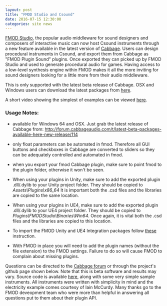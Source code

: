 ```yaml
---
layout: post
title: "FMOD Studio and Csound"
date: 2016-07-15 12:30:00
categories: site news 
---
```


[FMOD Studio](http://www.fmod.org/products/), the popular audio middleware for sound designers and composers of interactive music can 
now host Csound instruments through a new feature available in the latest version of [Cabbage](http://cabbageaudio.com). 
Users can design procedural instruments in Csound, and export them from Cabbage as "FMOD Plugin Sound" plugins. Once exported 
they can picked up by FMOD Studio and used to generate procedural audio for games. Having access to a low-level synthesis engine within FMOD makes it all the more inviting for sound designers looking for a little more from their audio middleware. 

This is only supported with the latest beta release of Cabbage. OSX and Windows users can download the latest packages from [here](http://www.fmod.org/products/). 

A short video showing the simplest of examples can be viewed [here](https://www.youtube.com/watch?v=iw35eeq1yMw&feature=youtu.be). 

### Usage Notes:

- available for Windows 64 and OSX. Just grab the latest release of Cabbage from:
http://forum.cabbageaudio.com/t/latest-beta-packages-available-here-new-release/114

- only float parameters can be automated in fmod. Therefore all GUI buttons and checkboxes in Cabbage are converted to 
sliders so they can be adequately controlled and automated in fmod.

- when you export your fmod Cabbage plugin, make sure to point fmod to the plugin folder, otherwise it won't be seen.

- When using your plugins in Unity, make sure to add the exported plugin .dll/.dylib to your Unity project folder. They should 
be copied to *Assets\Plugins\x86_64* It is important both the .csd files and the libraries are copied to the same location. 

- When using your plugins in UE4, make sure to add the exported plugin .dll/.dylib to your UE4 project folder. They should be 
copied to *Plugins\FMODStudio\Binaries\Win64*. Once again, it is vital both the .csd files and the libraries are copied to this location.

- To import the FMOD Unity and UE4 Integration packages follow [these](http://www.fmod.org/documentation/#content/generated/common/introduction_web.html) instruction.

- With FMOD in place you will need to add the plugin names (without the file extension) to the FMOD settings. Failure to do so will cause FMOD to complain about missing plugins. 

Questions can be directed to the [Cabbage forum](http://forum.cabbageaudio.com/) or through the project's github page shown below. Note that this is beta software and results may vary. Source code is available [here](https://github.com/rorywalsh/csoundfmod), along with some very simple sample instruments. All instruments were written with simplicity in mind and the electricity example comes courtesy of Iain McCurdy. Many thanks go to the FMOD deveopment team who were more than helpful in answering all questions put to them about their plugin API.    
